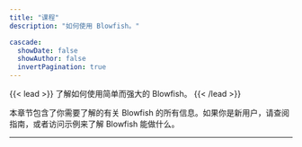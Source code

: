 ```yaml
---
title: "课程"
description: "如何使用 Blowfish。"

cascade:
  showDate: false
  showAuthor: false
  invertPagination: true
---
```


{{< lead >}}
了解如何使用简单而强大的 Blowfish。
{{< /lead >}}

本章节包含了你需要了解的有关 Blowfish 的所有信息。如果你是新用户，请查阅指南，或者访问示例来了解 Blowfish 能做什么。


---
